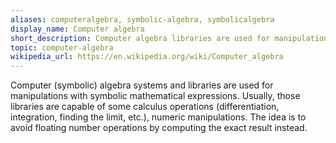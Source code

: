 ```yaml
---
aliases: computeralgebra, symbolic-algebra, symbolicalgebra
display_name: Computer algebra
short_description: Computer algebra libraries are used for manipulations with mathematical expressions.
topic: computer-algebra
wikipedia_url: https://en.wikipedia.org/wiki/Computer_algebra
---
```

Computer (symbolic) algebra systems and libraries are used for manipulations with symbolic mathematical expressions.
Usually, those libraries are capable of some calculus operations (differentiation, integration, finding the limit, etc.), numeric manipulations.
The idea is to avoid floating number operations by computing the exact result instead.
